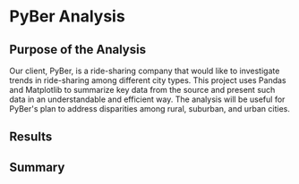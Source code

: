 # PyBer Analysis

## Purpose of the Analysis
Our client, PyBer, is a ride-sharing company that would like to investigate trends in ride-sharing among different city types. This project uses Pandas and Matplotlib to summarize key data from the source and present such data in an understandable and efficient way. The analysis will be useful for PyBer's plan to address disparities among rural, suburban, and urban cities.

## Results

## Summary
